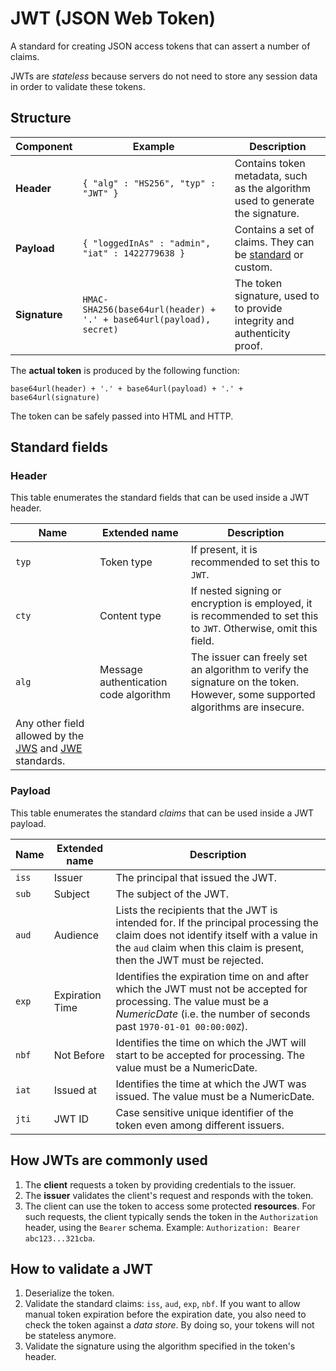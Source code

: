 # JWT (JSON Web Token)

A standard for creating JSON access tokens that can assert a number of claims.

JWTs are *stateless* because servers do not need to store any session data in order to validate these tokens.

## Structure

|Component|Example|Description|
|-|-|-|
|**Header**|`{ "alg" : "HS256", "typ" : "JWT" }`| Contains token metadata, such as the algorithm used to generate the signature. |
|**Payload**|`{ "loggedInAs" : "admin", "iat" : 1422779638 }`| Contains a set of claims. They can be [standard](#standard-fields) or custom. |
|**Signature**|`HMAC-SHA256(base64url(header) + '.' + base64url(payload), secret)`| The token signature, used to to provide integrity and authenticity proof. |

The **actual token** is produced by the following function:

`base64url(header) + '.' + base64url(payload) + '.' + base64url(signature)`

The token can be safely passed into HTML and HTTP.

## Standard fields

### Header

This table enumerates the standard fields that can be used inside a JWT header.

|Name|Extended name|Description|
|-|-|-|
|`typ`|	Token type|	If present, it is recommended to set this to `JWT`. |
|`cty`|	Content type|	If nested signing or encryption is employed, it is recommended to set this to `JWT`. Otherwise, omit this field. |
|`alg`|	Message authentication code algorithm| The issuer can freely set an algorithm to verify the signature on the token. However, some supported algorithms are insecure. |
|Any other field allowed by the [JWS](https://tools.ietf.org/html/draft-ietf-jose-json-web-signature-41) and [JWE](https://tools.ietf.org/html/draft-ietf-jose-json-web-encryption-40) standards.|

### Payload

This table enumerates the standard *claims* that can be used inside a JWT payload.

|Name|Extended name|Description|
|-|-|-|
|`iss`|Issuer| The principal that issued the JWT. |
|`sub`|	Subject|	The subject of the JWT.|
|`aud`|	Audience|	Lists the recipients that the JWT is intended for. If the principal processing the claim does not identify itself with a value in the `aud` claim when this claim is present, then the JWT must be rejected.|
|`exp`|	Expiration Time|	Identifies the expiration time on and after which the JWT must not be accepted for processing. The value must be a *NumericDate* (i.e. the number of seconds past `1970-01-01 00:00:00Z`).|
|`nbf`|	Not Before|	Identifies the time on which the JWT will start to be accepted for processing. The value must be a NumericDate.|
|`iat`|	Issued at|	Identifies the time at which the JWT was issued. The value must be a NumericDate.|
|`jti`|	JWT ID|	Case sensitive unique identifier of the token even among different issuers.|

## How JWTs are commonly used

1. The **client** requests a token by providing credentials to the issuer.
2. The **issuer** validates the client's request and responds with the token.
3. The client can use the token to access some protected **resources**. For such requests, the client typically sends the token in the `Authorization` header, using the `Bearer` schema. Example: `Authorization: Bearer abc123...321cba`.

## How to validate a JWT

1. Deserialize the token.
2. Validate the standard claims: `iss`, `aud`, `exp`, `nbf`. If you want to allow manual token expiration before the expiration date, you also need to check the token against a *data store*. By doing so, your tokens will not be stateless anymore.
3. Validate the signature using the algorithm specified in the token's header.